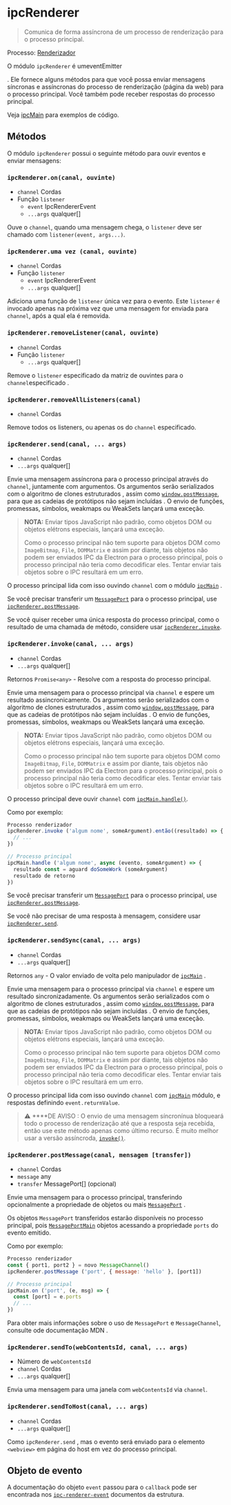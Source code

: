 # ipcRenderer

> Comunica de forma assíncrona de um processo de renderização para o processo principal.

Processo: [Renderizador](../glossary.md#renderer-process)

O módulo `ipcRenderer` é um</a>eventEmitter

. Ele fornece alguns métodos para que você possa enviar mensagens síncronas e assíncronas do processo de renderização (página da web) para o processo principal. Você também pode receber respostas do processo principal.</p> 

Veja [ipcMain](ipc-main.md) para exemplos de código.



## Métodos

O módulo `ipcRenderer` possui o seguinte método para ouvir eventos e enviar mensagens:



### `ipcRenderer.on(canal, ouvinte)`

* `channel` Cordas
* Função `listener` 
    * `event` IpcRendererEvent
  * `...args` qualquer[]

Ouve o `channel`, quando uma mensagem chega, o `listener` deve ser chamado com `listener(event, args...)`.



### `ipcRenderer.uma vez (canal, ouvinte)`

* `channel` Cordas
* Função `listener` 
    * `event` IpcRendererEvent
  * `...args` qualquer[]

Adiciona uma função de `listener` única vez para o evento. Este `listener` é invocado apenas na próxima vez que uma mensagem for enviada para `channel`, após a qual ela é removida.



### `ipcRenderer.removeListener(canal, ouvinte)`

* `channel` Cordas
* Função `listener` 
    * `...args` qualquer[]

Remove o `listener` especificado da matriz de ouvintes para o `channel`especificado .



### `ipcRenderer.removeAllListeners(canal)`

* `channel` Cordas

Remove todos os listeners, ou apenas os do `channel` especificado.



### `ipcRenderer.send(canal, ... args)`

* `channel` Cordas
* `...args` qualquer[]

Envie uma mensagem assíncrona para o processo principal através do `channel`, juntamente com argumentos. Os argumentos serão serializados com o algoritmo de clones estruturados [][SCA], assim como [`window.postMessage`][], para que as cadeias de protótipos não sejam incluídas . O envio de funções, promessas, símbolos, weakmaps ou WeakSets lançará uma exceção.



> **NOTA:** Enviar tipos JavaScript não padrão, como objetos DOM ou objetos elétrons especiais, lançará uma exceção.
> 
> Como o processo principal não tem suporte para objetos DOM como `ImageBitmap`, `File`, `DOMMatrix` e assim por diante, tais objetos não podem ser enviados IPC da Electron para o processo principal, pois o processo principal não teria como decodificar eles. Tentar enviar tais objetos sobre o IPC resultará em um erro.

O processo principal lida com isso ouvindo `channel` com o módulo [`ipcMain`](ipc-main.md) .

Se você precisar transferir um [`MessagePort`][] para o processo principal, use [`ipcRenderer.postMessage`](#ipcrendererpostmessagechannel-message-transfer).

Se você quiser receber uma única resposta do processo principal, como o resultado de uma chamada de método, considere usar [`ipcRenderer.invoke`](#ipcrendererinvokechannel-args).



### `ipcRenderer.invoke(canal, ... args)`

* `channel` Cordas
* `...args` qualquer[]

Retornos `Promise<any>` - Resolve com a resposta do processo principal.

Envie uma mensagem para o processo principal via `channel` e espere um resultado assincronicamente. Os argumentos serão serializados com o algoritmo de clones estruturados [][SCA], assim como [`window.postMessage`][], para que as cadeias de protótipos não sejam incluídas . O envio de funções, promessas, símbolos, weakmaps ou WeakSets lançará uma exceção.



> **NOTA:** Enviar tipos JavaScript não padrão, como objetos DOM ou objetos elétrons especiais, lançará uma exceção.
> 
> Como o processo principal não tem suporte para objetos DOM como `ImageBitmap`, `File`, `DOMMatrix` e assim por diante, tais objetos não podem ser enviados IPC da Electron para o processo principal, pois o processo principal não teria como decodificar eles. Tentar enviar tais objetos sobre o IPC resultará em um erro.

O processo principal deve ouvir `channel` com [`ipcMain.handle()`](ipc-main.md#ipcmainhandlechannel-listener).

Como por exemplo:



```javascript
Processo renderizador
ipcRenderer.invoke ('algum nome', someArgument).então((resultado) => {
  // ...
})

// Processo principal
ipcMain.handle ('algum nome', async (evento, someArgument) => {
  resultado const = aguard doSomeWork (someArgument)
  resultado de retorno
})
```


Se você precisar transferir um [`MessagePort`][] para o processo principal, use [`ipcRenderer.postMessage`](#ipcrendererpostmessagechannel-message-transfer).

Se você não precisar de uma resposta à mensagem, considere usar [`ipcRenderer.send`](#ipcrenderersendchannel-args).



### `ipcRenderer.sendSync(canal, ... args)`

* `channel` Cordas
* `...args` qualquer[]

Retornos `any` - O valor enviado de volta pelo manipulador de [`ipcMain`](ipc-main.md) .

Envie uma mensagem para o processo principal via `channel` e espere um resultado sincronizadamente. Os argumentos serão serializados com o algoritmo de clones estruturados [][SCA], assim como [`window.postMessage`][], para que as cadeias de protótipos não sejam incluídas . O envio de funções, promessas, símbolos, weakmaps ou WeakSets lançará uma exceção.



> **NOTA:** Enviar tipos JavaScript não padrão, como objetos DOM ou objetos elétrons especiais, lançará uma exceção.
> 
> Como o processo principal não tem suporte para objetos DOM como `ImageBitmap`, `File`, `DOMMatrix` e assim por diante, tais objetos não podem ser enviados IPC da Electron para o processo principal, pois o processo principal não teria como decodificar eles. Tentar enviar tais objetos sobre o IPC resultará em um erro.

O processo principal lida com isso ouvindo `channel` com [`ipcMain`](ipc-main.md) módulo, e respostas definindo `event.returnValue`.



> :warning: ****DE AVISO : O envio de uma mensagem síncronínua bloqueará todo o processo de renderização até que a resposta seja recebida, então use este método apenas como último recurso. É muito melhor usar a versão assíncroda, [`invoke()`](ipc-renderer.md#ipcrendererinvokechannel-args).



### `ipcRenderer.postMessage(canal, mensagem [transfer])`

* `channel` Cordas
* `message` any
* `transfer` MessagePort[] (opcional)

Envie uma mensagem para o processo principal, transferindo opcionalmente a propriedade de objetos ou mais [`MessagePort`][] .

Os objetos `MessagePort` transferidos estarão disponíveis no processo principal, pois [`MessagePortMain`](message-port-main.md) objetos acessando a propriedade `ports` do evento emitido.

Como por exemplo:



```js
Processo renderizador
const { port1, port2 } = novo MessageChannel()
ipcRenderer.postMessage ('port', { message: 'hello' }, [port1])

// Processo principal
ipcMain.on ('port', (e, msg) => {
  const [port] = e.ports
  // ...
})
```


Para obter mais informações sobre o uso de `MessagePort` e `MessageChannel`, consulte o</a>de documentação MDN .</p> 



### `ipcRenderer.sendTo(webContentsId, canal, ... args)`

* Número de `webContentsId`
* `channel` Cordas
* `...args` qualquer[]

Envia uma mensagem para uma janela com `webContentsId` via `channel`.



### `ipcRenderer.sendToHost(canal, ... args)`

* `channel` Cordas
* `...args` qualquer[]

Como `ipcRenderer.send` , mas o evento será enviado para o elemento `<webview>` em página do host em vez do processo principal.



## Objeto de evento

A documentação do objeto `event` passou para o `callback` pode ser encontrada nos [`ipc-renderer-event`](structures/ipc-renderer-event.md) documentos da estrutura.

[SCA]: https://developer.mozilla.org/en-US/docs/Web/API/Web_Workers_API/Structured_clone_algorithm
[SCA]: https://developer.mozilla.org/en-US/docs/Web/API/Web_Workers_API/Structured_clone_algorithm
[SCA]: https://developer.mozilla.org/en-US/docs/Web/API/Web_Workers_API/Structured_clone_algorithm
[SCA]: https://developer.mozilla.org/en-US/docs/Web/API/Web_Workers_API/Structured_clone_algorithm
[SCA]: https://developer.mozilla.org/en-US/docs/Web/API/Web_Workers_API/Structured_clone_algorithm
[SCA]: https://developer.mozilla.org/en-US/docs/Web/API/Web_Workers_API/Structured_clone_algorithm
[`window.postMessage`]: https://developer.mozilla.org/en-US/docs/Web/API/Window/postMessage
[`MessagePort`]: https://developer.mozilla.org/en-US/docs/Web/API/MessagePort
